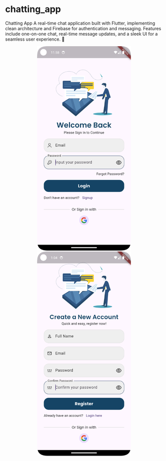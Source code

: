 # chatting_app

Chatting App
A real-time chat application built with Flutter, 
implementing clean architecture and Firebase for authentication and messaging. 
Features include one-on-one chat, real-time message updates,
and a sleek UI for a seamless user experience. 🚀

<p align="center"> 
 <img src="assets/pages/login_page.png?raw=true" width="300">
<img src="assets/pages/register_page.png?raw=true" width="300">

</p>
 
